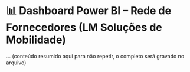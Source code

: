 # 📊 Dashboard Power BI – Rede de Fornecedores (LM Soluções de Mobilidade)
... (conteúdo resumido aqui para não repetir, o completo será gravado no arquivo)
